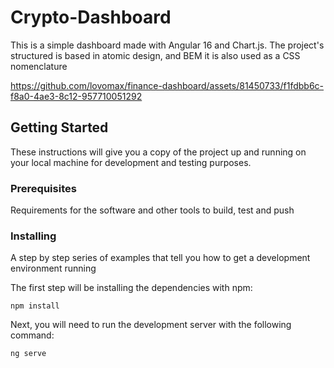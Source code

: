# Crypto-Dashboard

This is a simple dashboard made with Angular 16 and Chart.js. The project's structured is based in atomic design, and BEM it is also used as a CSS nomenclature 


https://github.com/lovomax/finance-dashboard/assets/81450733/f1fdbb6c-f8a0-4ae3-8c12-957710051292


## Getting Started

These instructions will give you a copy of the project up and running on
your local machine for development and testing purposes.

### Prerequisites

Requirements for the software and other tools to build, test and push 


### Installing

A step by step series of examples that tell you how to get a development
environment running

The first step will be installing the dependencies with npm:

    npm install

Next, you will need to run the development server with the following command:

    ng serve
